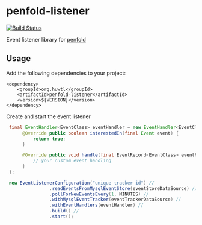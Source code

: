 penfold-listener
================

[![Build Status](https://travis-ci.org/huwtl/penfold-listener.png)](https://travis-ci.org/huwtl/penfold-listener)

Event listener library for [penfold](https://github.com/huwtl/penfold)


Usage
-----

Add the following dependencies to your project:

```
<dependency>
    <groupId>org.huwtl</groupId>
    <artifactId>penfold-listener</artifactId>
    <version>${VERSION}</version>
</dependency>
```

Create and start the event listener

```java
 final EventHandler<EventClass> eventHandler = new EventHandler<EventClass>() {
      @Override public boolean interestedIn(final Event event) {
          return true;
      }

      @Override public void handle(final EventRecord<EventClass> eventRecord) {
          // your custom event handling
      }
 };

 new EventListenerConfiguration("unique tracker id") //
                .readEventsFromMysqlEventStore(eventStoreDataSource) //
                .pollForNewEventsEvery(1, MINUTES) //
                .withMysqlEventTracker(eventTrackerDataSource) //
                .withEventHandlers(eventHandler) //
                .build() //
                .start();
```

